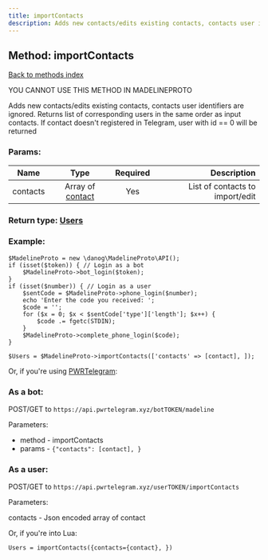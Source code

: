 ```yaml
---
title: importContacts
description: Adds new contacts/edits existing contacts, contacts user identifiers are ignored. Returns list of corresponding users in the same order as input contacts. If contact doesn't registered in Telegram, user with id == 0 will be returned
---
```

## Method: importContacts  
[Back to methods index](index.md)


YOU CANNOT USE THIS METHOD IN MADELINEPROTO


Adds new contacts/edits existing contacts, contacts user identifiers are ignored. Returns list of corresponding users in the same order as input contacts. If contact doesn't registered in Telegram, user with id == 0 will be returned

### Params:

| Name     |    Type       | Required | Description |
|----------|:-------------:|:--------:|------------:|
|contacts|Array of [contact](../types/contact.md) | Yes|List of contacts to import/edit|


### Return type: [Users](../types/Users.md)

### Example:


```
$MadelineProto = new \danog\MadelineProto\API();
if (isset($token)) { // Login as a bot
    $MadelineProto->bot_login($token);
}
if (isset($number)) { // Login as a user
    $sentCode = $MadelineProto->phone_login($number);
    echo 'Enter the code you received: ';
    $code = '';
    for ($x = 0; $x < $sentCode['type']['length']; $x++) {
        $code .= fgetc(STDIN);
    }
    $MadelineProto->complete_phone_login($code);
}

$Users = $MadelineProto->importContacts(['contacts' => [contact], ]);
```

Or, if you're using [PWRTelegram](https://pwrtelegram.xyz):

### As a bot:

POST/GET to `https://api.pwrtelegram.xyz/botTOKEN/madeline`

Parameters:

* method - importContacts
* params - `{"contacts": [contact], }`



### As a user:

POST/GET to `https://api.pwrtelegram.xyz/userTOKEN/importContacts`

Parameters:

contacts - Json encoded  array of contact



Or, if you're into Lua:

```
Users = importContacts({contacts={contact}, })
```

